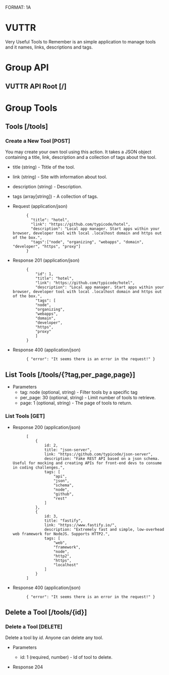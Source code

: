 FORMAT: 1A

# VUTTR

Very Useful Tools to Remember is an simple application to manage tools and it names, links, descriptions and tags.

# Group API

## VUTTR API Root [/]

# Group Tools

## Tools [/tools]

### Create a New Tool [POST]

You may create your own tool using this action. It takes a JSON object containing a title, link, description and a collection of tags about the tool.

+ title (string) - Ttitle of the tool.
+ link (string) - Site with information about tool.
+ description (string) - Description.
+ tags (array[string]) - A collection of tags.

+ Request (application/json)

            {
              "title": "hotel",
              "link": "https://github.com/typicode/hotel",
              "description": "Local app manager. Start apps within your browser, developer tool with local .localhost domain and https out of the box.",
              "tags":["node", "organizing", "webapps", "domain", "developer", "https", "proxy"]
            }

+ Response 201 (application/json)

            {
                "id": 1,
                "title": "hotel",
                "link": "https://github.com/typicode/hotel",
                "description": "Local app manager. Start apps within your browser, developer tool with local .localhost domain and https out of the box.",
                "tags": [
                "node",
                "organizing",
                "webapps",
                "domain",
                "developer",
                "https",
                "proxy"
                ]
            }

+ Response 400 (application/json)

            { "error": "It seems there is an error in the request!" }

## List Tools [/tools/{?tag,per_page,page}]

+ Parameters
  + tag: node (optional, string) - Filter tools by a specific tag
  + per_page: 30 (optional, string) - Limit number of tools to retrieve.
  + page: 1 (optional, string) - The page of tools to return.

### List Tools [GET]

+ Response 200 (application/json)

            [
                {
                    id: 2,
                    title: "json-server",
                    link: "https://github.com/typicode/json-server",
                    description: "Fake REST API based on a json schema. Useful for mocking and creating APIs for front-end devs to consume in coding challenges.",
                    tags: [
                        "api",
                        "json",
                        "schema",
                        "node",
                        "github",
                        "rest"
                    ]
                },
                {
                    id: 3,
                    title: "fastify",
                    link: "https://www.fastify.io/",
                    description: "Extremely fast and simple, low-overhead web framework for NodeJS. Supports HTTP2.",
                    tags: [
                        "web",
                        "framework",
                        "node",
                        "http2",
                        "https",
                        "localhost"
                    ]
                }
            ]

+ Response 400 (application/json)

            { "error": "It seems there is an error in the request!" }

## Delete a Tool [/tools/{id}]

### Delete a Tool [DELETE]

Delete a tool by *id*. Anyone can delete any tool.

+ Parameters
  + id: 1 (required, number) - Id of tool to delete.

+ Response 204
